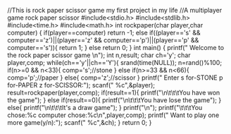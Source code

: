 //This is rock paper scissor game my first project in my life
//A multiplayer game rock paper scissor 
#include<stdio.h>
#include<stdlib.h>
#include<time.h>
#include<math.h>
int rockpaper(char player,char computer)
{
    if(player==computer)
        return -1;
    else if((player=='s' && computer=='z')||(player=='z' && computer=='p')||(player=='p' && computer=='s')){
        return 1;
      }
    else
    return 0;
}
int main()
{
    printf("                    Welcome to the rock paper scissor game                  \n");
    int n,result;
    char ch='y';
    char player,comp;
    while(ch=='y'||ch=='Y'){
        srand(time(NULL));
        n=rand()%100;
            if(n>=0 && n<33){
                comp='s';//stone
            }
        else if(n>=33 && n<66){
                comp='p';//paper
            }
        else{
                comp='z';//scissor
            }
    printf("                  Enter s for-STONE p for-PAPER z for-SCISSOR:");
    scanf(" %c",&player);
    result=rockpaper(player,comp);
    if(result==1){
            printf("\n\t\t\tYou have won the game");
        }
    else if(result==0){
                printf("\n\t\t\tYou have lose the game");
        }
    else{
                 printf("\n\t\t\tIt's a draw game");
        }
    printf("\n");
    printf("\t\t\tYou chose:%c  computer chose:%c\n",player,comp);
    printf("                        Want to play one more game(y/n):");
    scanf(" %c",&ch);
}
    return 0;
}

